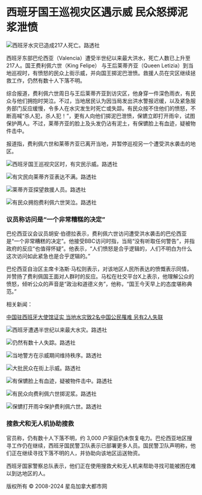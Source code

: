 # 西班牙国王巡视灾区遇示威 民众怒掷泥浆泄愤

![西班牙水灾已造成217人死亡。路透社](https://image.hkhl.hk/f/1024p0/0x0/100/none/fc5f42b1df7ee2692681cb28b5ce6a33/2024-11/https___cloudfront-us-east-2_images_arcpublishing_com_reuters_LYWBDC4DUZLMFMKZMNDFB6JGRI.jpeg)

西班牙东部巴伦西亚（Valencia）遭受半世纪以来最大洪水，死亡人数已上升至217人。国王费利佩六世（King Felipe） 与王后莱蒂齐亚（Queen Letizia）到当地巡视时，有愤怒的民众上街示威，并向国王掷泥巴泄愤。救援人员在灾区继续拯救工作，仍然有数十人下落不明。

综合报道，费利佩六世周日与王后莱蒂齐亚到访灾区，他身穿一件深色雨衣，有民众与他们拥抱时哭泣。不过，当地居民认为因当局发出洪水警报迟缓，以及紧急服务部门反应缓慢，令多人在水灾发生时死亡或失踪。有民众按不住他们的愤怒，不断高喊“杀人犯，杀人犯！”，更有人向他们掷泥巴泄愤，保镳立即打开雨伞，试图保护两人。不过，莱蒂齐亚的脸上及头发仍沾有泥土，有保镳脸上有血迹，疑被物件击中。

报道指，费利佩六世和莱蒂齐亚已离开当地，并暂停巡视另一个遭受洪水袭击的地区。

![西班牙国王巡视灾区时，有灾民示威。路透社](https://image.hkhl.hk/f/1024p0/0x0/100/none/f00b703e33f5df9f8fd69f75cbaeb244/2024-11/https___cloudfront-us-east-2_images_arcpublishing_com_reuters_6LRETFKIENMF3BEXGYKGF3YI5U.jpeg)

![有灾民向莱蒂齐亚表达不满。路透社](https://image.hkhl.hk/f/1024p0/0x0/100/none/3d9373e3ca1fb9e6c5a00be638e94482/2024-11/https___cloudfront-us-east-2_images_arcpublishing_com_reuters_C66FIRO4MNJQJO4W4SX3B2GGV4.jpeg)

![莱蒂齐亚探望救援人员。路透社](https://image.hkhl.hk/f/1024p0/0x0/100/none/d09d4e2e0486fc53637e9f9ee08df7df/2024-11/https___cloudfront-us-east-2_images_arcpublishing_com_reuters_FSULIY65LZJZVCJJTFBFI4YLMI.jpeg)

![有民众拥抱费利佩六世哭泣。路透社](https://image.hkhl.hk/f/1024p0/0x0/100/none/5b4a344c3612fe06b408e362e9b519e2/2024-11/https___cloudfront-us-east-2_images_arcpublishing_com_reuters_MF53WV2HGJLVRCMYNWS2YRKGFU.jpeg)

### 议员称访问是“一个非常糟糕的决定”

巴伦西亚议会议员胡安·伯德拉表示，费利佩六世访问遭受洪水袭击的巴伦西亚是“一个非常糟糕的决定”。他接受BBC访问时指，当局“没有听取任何警告”，并指政府的反应“也值得怀疑”。他表示，“人们愤怒是合乎逻辑的，人们不明白为什么这次访问如此紧急也是合乎逻辑的。”

巴伦西亚自治区主席卡洛斯·马松则表示，对该地区人民所表达的愤慨表示同情，并赞扬了费利佩国王面对人群时的反应。马松在社交平台X上表示，他理解公众的愤怒，倾听公众的声音是“政治和道德义务”，他称，“国王今天早上的态度堪称典范。”

相关新闻：

[中国驻西班牙大使馆证实 当地水灾致2名中国公民罹难 另有2人失联](https://www.stheadline.com/realtime-world/3397872/%E4%B8%AD%E5%9C%8B%E9%A7%90%E8%A5%BF%E7%8F%AD%E7%89%99%E5%A4%A7%E4%BD%BF%E9%A4%A8%E8%AD%89%E5%AF%A6-%E7%95%B6%E5%9C%B0%E6%B0%B4%E7%81%BD%E8%87%B42%E5%90%8D%E4%B8%AD%E5%9C%8B%E5%85%AC%E6%B0%91%E7%BD%B9%E9%9B%A3-%E5%8F%A6%E6%9C%892%E4%BA%BA%E5%A4%B1%E8%81%AF)

![西班牙遭遇半世纪以来最大水灾。路透社](https://image.hkhl.hk/f/1024p0/0x0/100/none/d451fb5451aad4eb082b4ddc782d0102/2024-11/https___cloudfront-us-east-2_images_arcpublishing_com_reuters_OV5ZVROOOJN6FEXKGCLN56FCJY.jpeg)

![仍然有数十人失踪。路透社](https://image.hkhl.hk/f/1024p0/0x0/100/none/fbd43539313efd02237d2483e7ac5e0c/2024-11/https___cloudfront-us-east-2_images_arcpublishing_com_reuters_RQSZ5F3MOVMD7OQAGN2K5PS33I.jpeg)

![当地警方在示威期间维持秩序。路透社](https://image.hkhl.hk/f/1024p0/0x0/100/none/2e1cec627a2dc4ea11e4fb75875fa8d6/2024-11/https___cloudfront-us-east-2_images_arcpublishing_com_reuters_SF6KAFMERNK2BFQSKCXTQB2IKA.jpeg)

![大批民众在街上示威。路透社](https://image.hkhl.hk/f/1024p0/0x0/100/none/64e48cb62756d13eb9515fbf368710a8/2024-11/https___cloudfront-us-east-2_images_arcpublishing_com_reuters_W26XN5N4C5KIDJ4DKFK3V67JYM.jpeg)

![有保镳脸上有血迹，疑被物件击中。路透社](https://image.hkhl.hk/f/1024p0/0x0/100/none/7b4f68fdf83af5a47c0bc6821b61c758/2024-11/https___cloudfront-us-east-2_images_arcpublishing_com_reuters_WFESIKLKLNLOZDNRJSNW2QFI6I.jpeg)

![有民众向费利佩六世掷泥浆。路透社](https://image.hkhl.hk/f/1024p0/0x0/100/none/1ded7d9fde78c1608b65c72db80b284d/2024-11/https___cloudfront-us-east-2_images_arcpublishing_com_reuters_XFJGGAICANJ7VI4MJJOZ7VOGKQ.jpeg)

![保镳打开雨伞保护费利佩六世。路透社](https://image.hkhl.hk/f/1024p0/0x0/100/none/4405cfe1ccf52e75f26b1dcc4bbcf53d/2024-11/https___cloudfront-us-east-2_images_arcpublishing_com_reuters_Z5CXAVJ4OBMMREXKNTPXIU57EA.jpeg)

### 搜救犬和无人机协助搜救

官员称，仍有数十人下落不明，约 3,000 户家庭仍未恢复电力。巴伦西亚地区搜寻工作仍在继续，西班牙国民警卫队表示已部署更多人员。国民警卫队声明称，他们正在继续寻找下落不明的人，并协助向该地区运送物资。

西班牙国家警察总队表示，他们正在使用搜救犬和无人机来帮助寻找可能被困在难以到达地区的人。

版权所有 © 2008-2024 星岛加拿大都市网
<!-- tcd_original_link https://dushi.singtao.ca/toronto/%E6%96%B0%E9%97%BB/%E5%8D%B3%E6%97%B6%E5%9B%BD%E9%99%85/%E8%A5%BF%E7%8F%AD%E7%89%99%E5%9B%BD%E7%8E%8B%E5%B7%A1%E8%A7%86%E7%81%BE%E5%8C%BA%E9%81%87%E7%A4%BA%E5%A8%81-%E6%B0%91%E4%BC%97%E6%80%92%E6%8E%B7%E6%B3%A5%E6%B5%86%E6%B3%84%E6%84%A4/ -->
